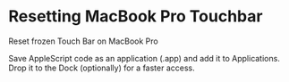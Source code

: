 # Resetting MacBook Pro Touchbar
Reset frozen Touch Bar on MacBook Pro

Save AppleScript code as an application (.app) and add it to Applications.
Drop it to the Dock (optionally) for a faster access.

